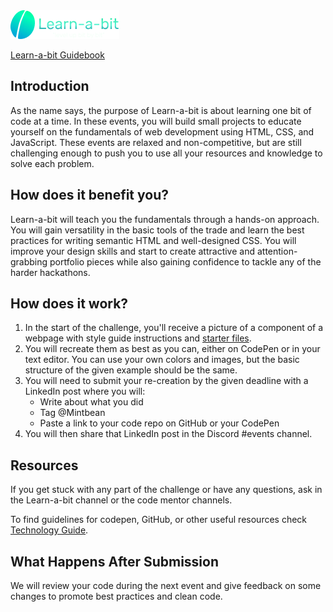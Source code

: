 <img src="../Challenge01/images/learnabit-logo.png"/>

[Learn-a-bit Guidebook](https://sites.google.com/mintbean.io/mintbean-learn-a-bit-guide/about-learn-a-bit)

## Introduction

As the name says, the purpose of Learn-a-bit is about learning one bit of code at a time.
In these events, you will build small projects to educate yourself on the fundamentals of web development using HTML, CSS, and JavaScript.
These events are relaxed and non-competitive, but are still challenging enough to push you to use all your resources and knowledge to solve each problem.

## How does it benefit you?

Learn-a-bit will teach you the fundamentals through a hands-on approach. You will gain versatility in the basic tools of the trade and learn the best practices for writing semantic HTML and well-designed CSS. You will improve your design skills and start to create attractive and attention-grabbing portfolio pieces while also gaining confidence to tackle any of the harder hackathons.

## How does it work?

1. In the start of the challenge, you'll receive a picture of a component of a webpage with style guide instructions and [starter files](./starter-guideline.md).
2. You will recreate them as best as you can, either on CodePen or in your text editor. You can use your own colors and images, but the basic structure of the given example should be the same.
3. You will need to submit your re-creation by the given deadline with a LinkedIn post where you will:
   - Write about what you did
   - Tag @Mintbean
   - Paste a link to your code repo on GitHub or your CodePen
4. You will then share that LinkedIn post in the Discord #events channel.

## Resources

If you get stuck with any part of the challenge or have any questions, ask in the Learn-a-bit channel or the code mentor channels.

To find guidelines for codepen, GitHub, or other useful resources check
[Technology Guide](./design-guideline/learnabit-technology-guide.pdf).

## What Happens After Submission

We will review your code during the next event and give feedback on some changes to promote best practices and clean code.
